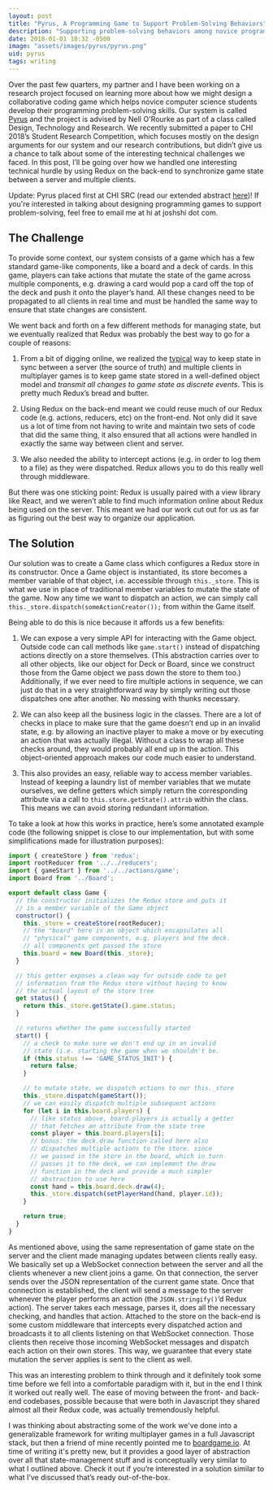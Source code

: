 ```yaml
---
layout: post
title: "Pyrus, A Programming Game to Support Problem-Solving Behaviors"
description: "Supporting problem-solving behaviors among novice programmers using game mechanics."
date: 2018-01-01 18:32 -0500
image: "assets/images/pyrus/pyrus.png"
uid: pyrus
tags: writing
---
```

Over the past few quarters, my partner and I have been working on a research project focused on learning more about how we might design a collaborative coding game which helps novice computer science students develop their programming problem-solving skills. Our system is called [Pyrus](https://en.wikipedia.org/wiki/Pear) and the project is advised by Nell O'Rourke as part of a class called Design, Technology and Research. We recently submitted a paper to CHI 2018’s Student Research Competition, which focuses mostly on the design arguments for our system and our research contributions, but didn’t give us a chance to talk about some of the interesting technical challenges we faced. In this post, I’ll be going over how we handled one interesting technical hurdle by using Redux on the back-end to synchronize game state between a server and multiple clients.

Update: Pyrus placed first at CHI SRC (read our extended abstract [here](/assets/pyrus-src-paper.pdf))! If you're interested in talking about designing programming games to support problem-solving, feel free to email me at hi at joshshi dot com.

## The Challenge
To provide some context, our system consists of a game which has a few standard game-like components, like a board and a deck of cards. In this game, players can take actions that mutate the state of the game across multiple components, e.g. drawing a card would pop a card off the top of the deck and push it onto the player’s hand. All these changes need to be propagated to all clients in real time and must be handled the same way to ensure that state changes are consistent.

We went back and forth on a few different methods for managing state, but we eventually realized that Redux was probably the best way to go for a couple of reasons:

1. From a bit of digging online, we realized the [typical](https://gamedev.stackexchange.com/questions/28820/how-do-i-sync-multiplayer-game-state-more-efficiently-than-full-state-updates) way to keep state in sync between a server (the source of truth) and multiple clients in multiplayer games is to keep game state stored in a well-defined object model and *transmit all changes to game state as discrete events*. This is pretty much Redux’s bread and butter.

2. Using Redux on the back-end meant we could reuse much of our Redux code (e.g. actions, reducers, etc) on the front-end. Not only did it save us a lot of time from not having to write and maintain two sets of code that did the same thing, it also ensured that all actions were handled in exactly the same way between client and server.

3. We also needed the ability to intercept actions (e.g. in order to log them to a file) as they were dispatched. Redux allows you to do this really well through middleware.

But there was one sticking point: Redux is usually paired with a view library like React, and we weren’t able to find much information online about Redux being used on the server. This meant we had our work cut out for us as far as figuring out the best way to organize our application.

## The Solution
Our solution was to create a Game class which configures a Redux store in its constructor. Once a Game object is instantiated, its store becomes a member variable of that object, i.e. accessible through `this._store`. This is what we use in place of traditional member variables to mutate the state of the game. Now any time we want to dispatch an action, we can simply call `this._store.dispatch(someActionCreator());` from within the Game itself.

Being able to do this is nice because it affords us a few benefits:

1. We can expose a very simple API for interacting with the Game object. Outside code can call methods like `game.start()` instead of dispatching actions directly on a store themselves. (This abstraction carries over to all other objects, like our object for Deck or Board, since we construct those from the Game object we pass down the store to them too.) Additionally, if we ever need to fire multiple actions in sequence, we can just do that in a very straightforward way by simply writing out those dispatches one after another. No messing with thunks necessary.

2. We can also keep all the business logic in the classes. There are a lot of checks in place to make sure that the game doesn’t end up in an invalid state, e.g. by allowing an inactive player to make a move or by executing an action that was actually illegal. Without a class to wrap all these checks around, they would probably all end up in the action. This object-oriented approach makes our code much easier to understand.

3. This also provides an easy, reliable way to access member variables. Instead of keeping a laundry list of member variables that we mutate ourselves, we define getters which simply return the corresponding attribute via a call to  `this.store.getState().attrib` within the class. This means we can avoid storing redundant information.

To take a look at how this works in practice, here’s some annotated example code (the following snippet is close to our implementation, but with some simplifications made for illustration purposes):

```js
import { createStore } from 'redux';
import rootReducer from '../../reducers';
import { gameStart } from '../../actions/game';
import Board from '../Board';

export default class Game {
  // the constructor initializes the Redux store and puts it
  // in a member variable of the Game object
  constructor() {
    this._store = createStore(rootReducer);
    // the "board" here is an object which encapsulates all
    // "physical" game components, e.g. players and the deck.
    // all components get passed the store
    this.board = new Board(this._store);
  }

  // this getter exposes a clean way for outside code to get
  // information from the Redux store without having to know
  // the actual layout of the store tree
  get status() {
    return this._store.getState().game.status;
  }

  // returns whether the game successfully started
  start() {
    // a check to make sure we don't end up in an invalid
    // state (i.e. starting the game when we shouldn't be.
    if (this.status !== 'GAME_STATUS_INIT') {
      return false;
    }

    // to mutate state, we dispatch actions to our this._store
    this._store.dispatch(gameStart());
    // we can easily dispatch multiple subsequent actions
    for (let i in this.board.players) {
      // like status above, board.players is actually a getter
      // that fetches an attribute from the state tree
      const player = this.board.players[i];
      // bonus: the deck.draw function called here also
      // dispatches multiple actions to the store. since
      // we passed in the store in the board, which in turn
      // passes it to the deck, we can implement the draw
      // function in the deck and provide a much simpler
      // abstraction to use here
      const hand = this.board.deck.draw(4);
      this._store.dispatch(setPlayerHand(hand, player.id));
    }

    return true;
  }
}
```

As mentioned above, using the same representation of game state on the server and the client made managing updates between clients really easy. We basically set up a WebSocket connection between the server and all the clients whenever a new client joins a game. On that connection, the server sends over the JSON representation of the current game state. Once that connection is established, the client will send a message to the server whenever the player performs an action (the `JSON.stringify()`’d Redux action). The server takes each message, parses it, does all the necessary checking, and handles that action. Attached to the store on the back-end is some custom middleware that intercepts every dispatched action and broadcasts it to all clients listening on that WebSocket connection. Those clients then receive those incoming WebSocket messages and dispatch each action on their own stores. This way, we guarantee that every state mutation the server applies is sent to the client as well.

This was an interesting problem to think through and it definitely took some time before we fell into a comfortable paradigm with it, but in the end I think it worked out really well. The ease of moving between the front- and back-end codebases, possible because that were both in Javascript they shared almost all their Redux code, was actually tremendously helpful.

I was thinking about abstracting some of the work we've done into a generalizable framework for writing multiplayer games in a full Javascript stack, but then a friend of mine recently pointed me to [boardgame.io](https://github.com/google/boardgame.io). At time of writing it's pretty new, but it provides a good layer of abstraction over all that state-management stuff and is conceptually very similar to what I outlined above. Check it out if you’re interested in a solution similar to what I’ve discussed that’s ready out-of-the-box.